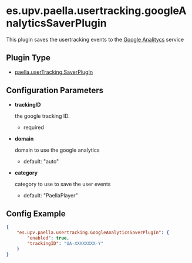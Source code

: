 ---
---

# es.upv.paella.usertracking.googleAnalyticsSaverPlugin

This plugin saves the usertracking events to the [Google Analitycs](https://www.google.es/intl/es/analytics/) service

## Plugin Type

* [paella.userTracking.SaverPlugIn](../../developers/plugin_types.md)

## Configuration Parameters

* **trackingID**

    the google tracking ID.
    - required

* **domain**

    domain to use the google analytics
    - default: "auto"

* **category**

    category to use to save the user events
    - default: "PaellaPlayer"


## Config Example

```json
{
	"es.upv.paella.usertracking.GoogleAnalyticsSaverPlugIn": {
		"enabled": true,
		"trackingID": "UA-XXXXXXXX-Y"
	}
}
```
